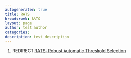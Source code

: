```yaml
---
autogenerated: true
title: RATS
breadcrumb: RATS
layout: page
author: test author
categories: 
description: test description
---
```


1.  REDIRECT [RATS: Robust Automatic Threshold Selection](RATS__Robust_Automatic_Threshold_Selection "wikilink")
